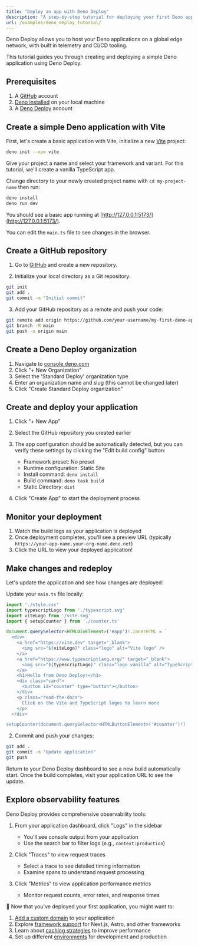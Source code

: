 ```yaml
---
title: "Deploy an app with Deno Deploy"
description: "A step-by-step tutorial for deploying your first Deno application to Deno Deploy."
url: /examples/deno_deploy_tutorial/
---
```


Deno Deploy allows you to host your Deno applications on a global edge network,
with built in telemetry and CI/CD tooling.

This tutorial guides you through creating and deploying a simple Deno
application using Deno Deploy.

## Prerequisites

1. A [GitHub](https://github.com) account
2. [Deno installed](https://docs.deno.com/runtime/manual/getting_started/installation)
   on your local machine
3. A [Deno Deploy](https://console.deno.com/account) account

## Create a simple Deno application with Vite

First, let's create a basic application with Vite, initialize a new
[Vite](https://vite.dev/guide/) project:

```sh
deno init --npm vite
```

Give your project a name and select your framework and variant. For this
tutorial, we'll create a vanilla TypeScript app.

Change directory to your newly created project name with `cd my-project-name`
then run:

```sh
deno install
deno run dev
```

You should see a basic app running at
[http://127.0.0.1:5173/](http://127.0.0.1:5173/).

You can edit the `main.ts` file to see changes in the browser.

## Create a GitHub repository

1. Go to [GitHub](https://github.com) and create a new repository.

2. Initialize your local directory as a Git repository:

```sh
git init
git add .
git commit -m "Initial commit"
```

3. Add your GitHub repository as a remote and push your code:

```sh
git remote add origin https://github.com/your-username/my-first-deno-app.git
git branch -M main
git push -u origin main
```

## Create a Deno Deploy organization

1. Navigate to [console.deno.com](https://console.deno.com)
2. Click "+ New Organization"
3. Select the 'Standard Deploy' organization type
4. Enter an organization name and slug (this cannot be changed later)
5. Click "Create Standard Deploy organization"

## Create and deploy your application

1. Click "+ New App"
2. Select the GitHub repository you created earlier
3. The app configuration should be automatically detected, but you can verify
   these settings by clicking the "Edit build config" button:
   - Framework preset: No preset
   - Runtime configuration: Static Site
   - Install command: `deno install`
   - Build command: `deno task build`
   - Static Directory: `dist`

4. Click "Create App" to start the deployment process

## Monitor your deployment

1. Watch the build logs as your application is deployed
2. Once deployment completes, you'll see a preview URL (typically
   `https://your-app-name.your-org-name.deno.net`)
3. Click the URL to view your deployed application!

## Make changes and redeploy

Let's update the application and see how changes are deployed:

Update your `main.ts` file locally:

```ts title="main.ts"
import './style.css'
import typescriptLogo from './typescript.svg'
import viteLogo from '/vite.svg'
import { setupCounter } from './counter.ts'

document.querySelector<HTMLDivElement>('#app')!.innerHTML = `
  <div>
    <a href="https://vite.dev" target="_blank">
      <img src="${viteLogo}" class="logo" alt="Vite logo" />
    </a>
    <a href="https://www.typescriptlang.org/" target="_blank">
      <img src="${typescriptLogo}" class="logo vanilla" alt="TypeScript logo" />
    </a>
    <h1>Hello from Deno Deploy!</h1>
    <div class="card">
      <button id="counter" type="button"></button>
    </div>
    <p class="read-the-docs">
      Click on the Vite and TypeScript logos to learn more
    </p>
  </div>

setupCounter(document.querySelector<HTMLButtonElement>('#counter')!)
```

2. Commit and push your changes:

```sh
git add .
git commit -m "Update application"
git push
```

Return to your Deno Deploy dashboard to see a new build automatically start.
Once the build completes, visit your application URL to see the update.

## Explore observability features

Deno Deploy provides comprehensive observability tools:

1. From your application dashboard, click "Logs" in the sidebar
   - You'll see console output from your application
   - Use the search bar to filter logs (e.g., `context:production`)

2. Click "Traces" to view request traces
   - Select a trace to see detailed timing information
   - Examine spans to understand request processing

3. Click "Metrics" to view application performance metrics
   - Monitor request counts, error rates, and response times

🦕 Now that you've deployed your first application, you might want to:

1. [Add a custom domain](/deploy/reference/domains/) to your application
2. Explore [framework support](/deploy/reference/frameworks/) for Next.js,
   Astro, and other frameworks
3. Learn about [caching strategies](/deploy/reference/caching/) to improve
   performance
4. Set up different [environments](/deploy/reference/env-vars-and-contexts/) for
   development and production

